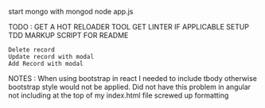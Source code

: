 start mongo with mongod
node app.js

TODO : 
	GET A HOT RELOADER TOOL
	GET LINTER IF APPLICABLE
	SETUP TDD
	MARKUP SCRIPT FOR README

	Delete record
	Update record with modal
	Add Record with modal


NOTES : 
	When using bootstrap in react I needed to include tbody otherwise bootstrap style would not be applied.  Did not have this problem in angular
	not including <!doctype html> at the top of my index.html file screwed up formatting
